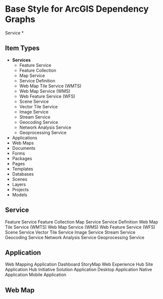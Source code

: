 # Base Style for ArcGIS Dependency Graphs

Service
* 

## Item Types
- **Services**
  - Feature Service
  - Feature Collection
  - Map Service
  - Service Definition
  - Web Map Tile Service (WMTS)
  - Web Map Service (WMS)
  - Web Feature Service (WFS)
  - Scene Service
  - Vector Tile Service
  - Image Service
  - Stream Service
  - Geocoding Service
  - Network Analysis Service
  - Geoprocessing Service
- Applications
- Web Maps
- Documents
- Forms
- Packages
- Pages
- Templates
- Databases
- Scenes
- Layers
- Projects
- Models

## Service
Feature Service
Feature Collection
Map Service
Service Definition
Web Map Tile Service (WMTS)
Web Map Service (WMS)
Web Feature Service (WFS)
Scene Service
Vector Tile Service
Image Service
Stream Service
Geocoding Service
Network Analysis Service
Geoprocessing Service

## Application
Web Mapping Application
Dashboard
StoryMap
Web Experience
Hub Site Application
Hub Initiative
Solution
Application
Desktop Application
Native Application
Mobile Application


## Web Map

## 

